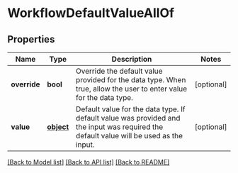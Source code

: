 # WorkflowDefaultValueAllOf

## Properties
Name | Type | Description | Notes
------------ | ------------- | ------------- | -------------
**override** | **bool** | Override the default value provided for the data type. When true, allow the user to enter value for the data type.   | [optional] 
**value** | [**object**](.md) | Default value for the data type. If default value was provided and the input was required the default value will be used as the input.    | [optional] 

[[Back to Model list]](../README.md#documentation-for-models) [[Back to API list]](../README.md#documentation-for-api-endpoints) [[Back to README]](../README.md)


